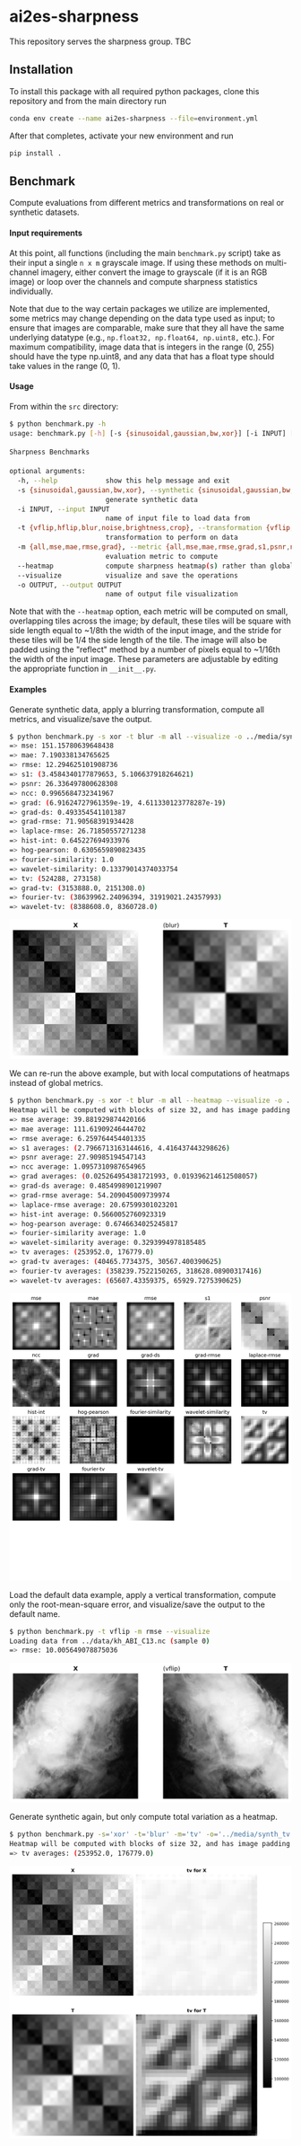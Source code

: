 # ai2es-sharpness
This repository serves the sharpness group.  TBC

## Installation

To install this package with all required python packages, clone this repository and from the main directory run
```bash
conda env create --name ai2es-sharpness --file=environment.yml
```
After that completes, activate your new environment and run
```bash
pip install .
```

## Benchmark

Compute evaluations from different metrics and transformations on real or synthetic datasets.


#### Input requirements

At this point, all functions (including the main `benchmark.py` script) take as their input a single `n x m` grayscale image. If using these methods on multi-channel imagery, either convert the image to grayscale (if it is an RGB image) or loop over the channels and compute sharpness statistics individually.

Note that due to the way certain packages we utilize are implemented, some metrics may change depending on the data type used as input; to ensure that images are comparable, make sure that they all have the same underlying datatype (e.g., `np.float32, np.float64, np.uint8,` etc.). For maximum compatibility, image data that is integers in the range (0, 255) should have the type np.uint8, and any data that has a float type should take values in the range (0, 1).

#### Usage

From within the `src` directory:

```bash
$ python benchmark.py -h
usage: benchmark.py [-h] [-s {sinusoidal,gaussian,bw,xor}] [-i INPUT] [-t {vflip,hflip,blur,noise,brightness,crop}] [-m {all,mse,mae,rmse,grad}] [--visualize] [-o OUTPUT]

Sharpness Benchmarks

optional arguments:
  -h, --help            show this help message and exit
  -s {sinusoidal,gaussian,bw,xor}, --synthetic {sinusoidal,gaussian,bw,xor}
                        generate synthetic data
  -i INPUT, --input INPUT
                        name of input file to load data from
  -t {vflip,hflip,blur,noise,brightness,crop}, --transformation {vflip,hflip,blur,noise,brightness,crop}
                        transformation to perform on data
  -m {all,mse,mae,rmse,grad}, --metric {all,mse,mae,rmse,grad,s1,psnr,ncc,grad-ds,grad-rmse,laplace-rmse,hist-int,hog-pearson,fourier-similarity,wavelet-similarity,tv,grad-tv,fourier-tv,wavelet-tv} 
                        evaluation metric to compute
  --heatmap             compute sharpness heatmap(s) rather than global metric
  --visualize           visualize and save the operations
  -o OUTPUT, --output OUTPUT
                        name of output file visualization
```

Note that with the `--heatmap` option, each metric will be computed on small, overlapping tiles across the image; by default, these tiles will be square with side length equal to ~1/8th the width of the input image, and the stride for these tiles will be 1/4 the side length of the tile. The image will also be padded using the "reflect" method by a number of pixels equal to ~1/16th the width of the input image. These parameters are adjustable by editing the appropriate function in `__init__.py`.

#### Examples

Generate synthetic data, apply a blurring transformation, compute all metrics, and visualize/save the output.

```bash
$ python benchmark.py -s xor -t blur -m all --visualize -o ../media/synthetic.png
=> mse: 151.15780639648438
=> mae: 7.190338134765625
=> rmse: 12.294625101908736
=> s1: (3.4584340177879653, 5.106637918264621)
=> psnr: 26.336497800628308
=> ncc: 0.9965684732341967
=> grad: (6.91624727961359e-19, 4.611330123778287e-19)
=> grad-ds: 0.493354541101387
=> grad-rmse: 71.90568391934428
=> laplace-rmse: 26.71850557271238
=> hist-int: 0.645227694933976
=> hog-pearson: 0.6305659890823435
=> fourier-similarity: 1.0
=> wavelet-similarity: 0.13379014374033754
=> tv: (524288, 273158)
=> grad-tv: (3153888.0, 2151308.0)
=> fourier-tv: (38639962.24096394, 31919021.24357993)
=> wavelet-tv: (8388608.0, 8360728.0)
```
![](media/synthetic.png)

We can re-run the above example, but with local computations of heatmaps instead of global metrics.

```bash
$ python benchmark.py -s xor -t blur -m all --heatmap --visualize -o ../media/synthetic_heatmaps.png
Heatmap will be computed with blocks of size 32, and has image padding of length 16
=> mse average: 39.881929874420166
=> mae average: 111.61909246444702
=> rmse average: 6.259764454401335
=> s1 averages: (2.7966713163144616, 4.416437443298626)
=> psnr average: 27.90985194547143
=> ncc average: 1.0957310987654965
=> grad averages: (0.025264954381721993, 0.019396214612508057)
=> grad-ds average: 0.4854998901219907
=> grad-rmse average: 54.209045009739974
=> laplace-rmse average: 20.67599301023201
=> hist-int average: 0.5660052760923319
=> hog-pearson average: 0.6746634025245817
=> fourier-similarity average: 1.0
=> wavelet-similarity average: 0.3293994978185485
=> tv averages: (253952.0, 176779.0)
=> grad-tv averages: (40465.7734375, 30567.400390625)
=> fourier-tv averages: (358239.7522150265, 318628.08900317416)
=> wavelet-tv averages: (65607.43359375, 65929.7275390625)
```
![](media/synthetic_heatmaps.png)

Load the default data example, apply a vertical transformation, compute only the root-mean-square error, and visualize/save the output to the default name.

```bash
$ python benchmark.py -t vflip -m rmse --visualize
Loading data from ../data/kh_ABI_C13.nc (sample 0)
=> rmse: 10.005649078875036
```
![](media/output.png)

Generate synthetic again, but only compute total variation as a heatmap.
```bash
$ python benchmark.py -s='xor' -t='blur' -m='tv' -o='../media/synth_tv.png' --heatmap --visualize
Heatmap will be computed with blocks of size 32, and has image padding of length 16
=> tv averages: (253952.0, 176779.0)
```

![](media/synth_tv.png)

